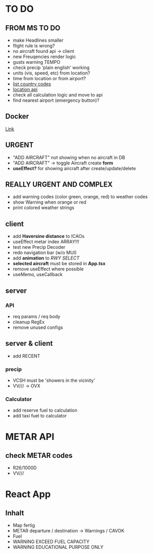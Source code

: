 # TO DO

## FROM MS TO DO

- make Headlines smaller
- flight rule is wrong?
- no aircraft found api -> client
- new Freuqencies render logic
- gusts warning TEMPO
- check precip 'plain english' working
- units (vis, speed, etc) from location?
- time from location or from airport?
- [list country codes](https://de.wikipedia.org/wiki/ISO-3166-1-Kodierliste)
- [location api](https://ipapi.co/api/#complete-location)
- check all calculation logic and move to api
- find nearest airport (emergency button)?

## Docker

[Link](https://medium.com/@antonio.maccarini/dockerize-a-react-application-with-node-js-postgres-and-nginx-124c204029d4)

## URGENT

- "ADD AIRCRAFT" not showing when no aircraft in DB
- "ADD AIRCRAFT" -> toggle Aircraft create **form**
- **useEffect?** for showing aircraft after create/update/delete

## REALLY URGENT AND COMPLEX

- add warning codes (color green, orange, red) to weather codes
- show Warning when orange or red
- print colored weather strings

## client

- add **Haversine distance** to ICAOs
- useEffect metar index ARRAY!!!
- test new Precip Decoder
- redo navigation bar (w/o MUI)
- add **animation** to _RWY SELECT_
- **selected aircraft** must be stored in **App.tsx**
- remove useEffect where possible
- useMemo, useCallback

## server

### API

- req params / req body
- cleanup RegEx
- remove unused configs

## server & client

- add RECENT

### precip

- VCSH must be 'showers in the vicinity'
- VV/// -> OVX

### Calculator

- add reserve fuel to calculation
- add taxi fuel to calculator

# METAR API

## check METAR codes

- R26/1000D
- VV///

# React App

## Inhalt

- Map fertig
- METAR departure / destination -> Warnings / CAVOK
- Fuel
- WARNING EXCEED FUEL CAPACITY
- WARNING EDUCATIONAL PURPOSE ONLY

